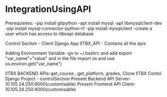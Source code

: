 # IntegrationUsingAPI
Prerequisites:
-pip install gitpython
-apt install mysql
-apt libmysqlclient-dev
-pip install mysql-connector-python-rf
-pip install mysqlclient
-create a user which has access to iitbxapi database

Control Section - Client Django App
IITBX_API - Contains all the apis

Adding Environment Variable
-go to ~/.bashrc and add export "var_name"="value" and in the file import os and use os.environ.get("var_name")

IITBX BACKEND APIs-get_course , get_platform, grades, Clone
IITBX Contol Django Project - controlSection
Present Backend API Server-10.105.24.250:8000(customisable)
Present Frontend API Client-10.105.24.250:4000(customisable)

